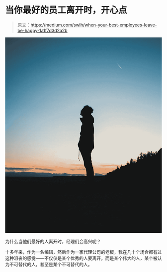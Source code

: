 # 当你最好的员工离开时，开心点

> 原文：<https://medium.com/swlh/when-your-best-employees-leave-be-happy-1a1f7d3d2a2b>

![](img/550cbc365410e4cd57272ff9ec7e9973.png)

为什么当他们最好的人离开时，经理们会高兴呢？

十多年来，作为一名编辑，然后作为一家代理公司的老板，我在几十个场合都有过这种沮丧的感觉——不仅仅是某个优秀的人要离开，而是某个伟大的人，某个被认为不可替代的人，甚至是某个不可替代的人。